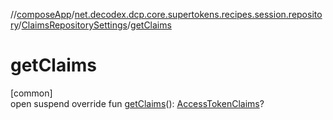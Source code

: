 //[composeApp](../../../index.md)/[net.decodex.dcp.core.supertokens.recipes.session.repository](../index.md)/[ClaimsRepositorySettings](index.md)/[getClaims](get-claims.md)

# getClaims

[common]\
open suspend override fun [getClaims](get-claims.md)(): [AccessTokenClaims](../../net.decodex.dcp.core.supertokens.claims/-access-token-claims/index.md)?

